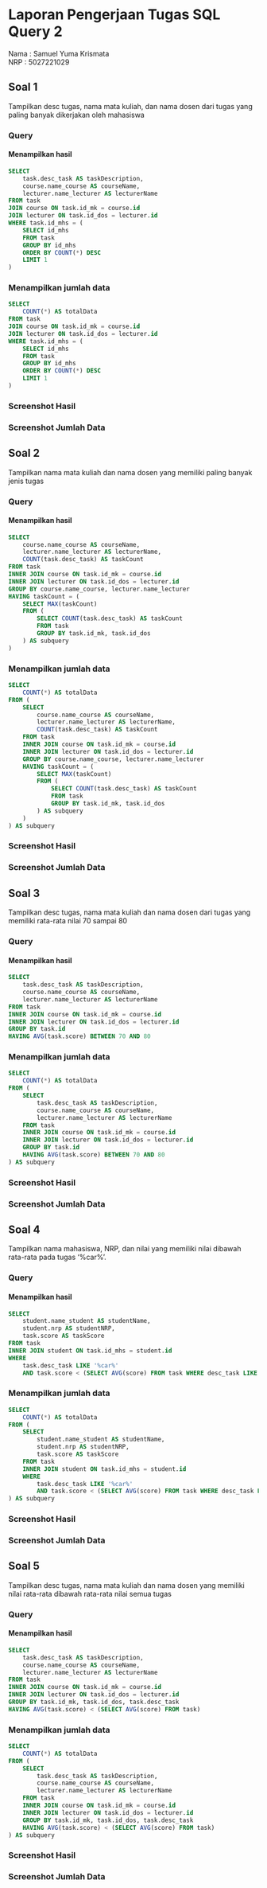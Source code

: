 # Laporan Pengerjaan Tugas SQL Query 2

Nama : Samuel Yuma Krismata <br>
NRP : 5027221029 <br>

## Soal 1

Tampilkan desc tugas, nama mata kuliah, dan nama dosen dari tugas yang paling banyak dikerjakan oleh mahasiswa

### Query

#### Menampilkan hasil

```sql
SELECT
    task.desc_task AS taskDescription,
    course.name_course AS courseName,
    lecturer.name_lecturer AS lecturerName
FROM task
JOIN course ON task.id_mk = course.id
JOIN lecturer ON task.id_dos = lecturer.id
WHERE task.id_mhs = (
    SELECT id_mhs
    FROM task
    GROUP BY id_mhs
    ORDER BY COUNT(*) DESC
    LIMIT 1
)
```

### Menampilkan jumlah data

```sql
SELECT
    COUNT(*) AS totalData
FROM task
JOIN course ON task.id_mk = course.id
JOIN lecturer ON task.id_dos = lecturer.id
WHERE task.id_mhs = (
    SELECT id_mhs
    FROM task
    GROUP BY id_mhs
    ORDER BY COUNT(*) DESC
    LIMIT 1
)
```

### Screenshot Hasil

### Screenshot Jumlah Data

## Soal 2

Tampilkan nama mata kuliah dan nama dosen yang memiliki paling banyak jenis tugas

### Query

#### Menampilkan hasil

```sql
SELECT
    course.name_course AS courseName,
    lecturer.name_lecturer AS lecturerName,
    COUNT(task.desc_task) AS taskCount
FROM task
INNER JOIN course ON task.id_mk = course.id
INNER JOIN lecturer ON task.id_dos = lecturer.id
GROUP BY course.name_course, lecturer.name_lecturer
HAVING taskCount = (
    SELECT MAX(taskCount)
    FROM (
        SELECT COUNT(task.desc_task) AS taskCount
        FROM task
        GROUP BY task.id_mk, task.id_dos
    ) AS subquery
)
```

### Menampilkan jumlah data

```sql
SELECT
    COUNT(*) AS totalData
FROM (
    SELECT
        course.name_course AS courseName,
        lecturer.name_lecturer AS lecturerName,
        COUNT(task.desc_task) AS taskCount
    FROM task
    INNER JOIN course ON task.id_mk = course.id
    INNER JOIN lecturer ON task.id_dos = lecturer.id
    GROUP BY course.name_course, lecturer.name_lecturer
    HAVING taskCount = (
        SELECT MAX(taskCount)
        FROM (
            SELECT COUNT(task.desc_task) AS taskCount
            FROM task
            GROUP BY task.id_mk, task.id_dos
        ) AS subquery
    )
) AS subquery
```

### Screenshot Hasil

### Screenshot Jumlah Data

## Soal 3

Tampilkan desc tugas, nama mata kuliah dan nama dosen dari tugas yang memiliki rata-rata nilai 70 sampai 80

### Query

#### Menampilkan hasil

```sql
SELECT
    task.desc_task AS taskDescription,
    course.name_course AS courseName,
    lecturer.name_lecturer AS lecturerName
FROM task
INNER JOIN course ON task.id_mk = course.id
INNER JOIN lecturer ON task.id_dos = lecturer.id
GROUP BY task.id
HAVING AVG(task.score) BETWEEN 70 AND 80
```

### Menampilkan jumlah data

```sql
SELECT
    COUNT(*) AS totalData
FROM (
    SELECT
        task.desc_task AS taskDescription,
        course.name_course AS courseName,
        lecturer.name_lecturer AS lecturerName
    FROM task
    INNER JOIN course ON task.id_mk = course.id
    INNER JOIN lecturer ON task.id_dos = lecturer.id
    GROUP BY task.id
    HAVING AVG(task.score) BETWEEN 70 AND 80
) AS subquery
```

### Screenshot Hasil

### Screenshot Jumlah Data

## Soal 4

Tampilkan nama mahasiswa, NRP, dan nilai yang memiliki nilai dibawah rata-rata pada tugas ‘%car%’.

### Query

#### Menampilkan hasil

```sql
SELECT
    student.name_student AS studentName,
    student.nrp AS studentNRP,
    task.score AS taskScore
FROM task
INNER JOIN student ON task.id_mhs = student.id
WHERE
    task.desc_task LIKE '%car%'
    AND task.score < (SELECT AVG(score) FROM task WHERE desc_task LIKE '%car%')
```

### Menampilkan jumlah data

```sql
SELECT
    COUNT(*) AS totalData
FROM (
    SELECT
        student.name_student AS studentName,
        student.nrp AS studentNRP,
        task.score AS taskScore
    FROM task
    INNER JOIN student ON task.id_mhs = student.id
    WHERE
        task.desc_task LIKE '%car%'
        AND task.score < (SELECT AVG(score) FROM task WHERE desc_task LIKE '%car%')
) AS subquery
```

### Screenshot Hasil

### Screenshot Jumlah Data

## Soal 5

Tampilkan desc tugas, nama mata kuliah dan nama dosen yang memiliki nilai rata-rata dibawah rata-rata nilai semua tugas

### Query

#### Menampilkan hasil

```sql
SELECT
    task.desc_task AS taskDescription,
    course.name_course AS courseName,
    lecturer.name_lecturer AS lecturerName
FROM task
INNER JOIN course ON task.id_mk = course.id
INNER JOIN lecturer ON task.id_dos = lecturer.id
GROUP BY task.id_mk, task.id_dos, task.desc_task
HAVING AVG(task.score) < (SELECT AVG(score) FROM task)
```

### Menampilkan jumlah data

```sql
SELECT
    COUNT(*) AS totalData
FROM (
    SELECT
        task.desc_task AS taskDescription,
        course.name_course AS courseName,
        lecturer.name_lecturer AS lecturerName
    FROM task
    INNER JOIN course ON task.id_mk = course.id
    INNER JOIN lecturer ON task.id_dos = lecturer.id
    GROUP BY task.id_mk, task.id_dos, task.desc_task
    HAVING AVG(task.score) < (SELECT AVG(score) FROM task)
) AS subquery
```

### Screenshot Hasil

### Screenshot Jumlah Data
